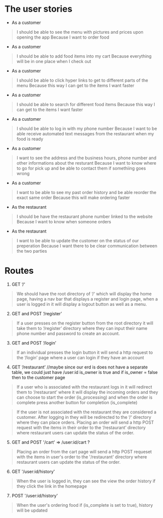 # The user stories

- As a customer 
>  I should be able to see the menu with pictures and prices upon opening the app
>  Because I want to order food

- As a customer 
>  I should be able to add food items into my cart
>  Because everything will be in one place when I check out

- As a customer
>  I should be able to click hyper links to get to different parts of the menu
>  Because this way I can get to the items I want faster

- As a customer
>  I should be able to search for different food items
>  Because this way I can get to the items I want faster

- As a customer
>  I should be able to log in with my phone number
>  Because I want to be able receive automated text messages from the restaurant when my food is ready

- As a customer 
>  I want to see the address and the business hours, phone number and other informations about the resturant
>  Because I want to know where to go for pick up and be able to contact them if somethiing goes wrong

- As a customer 
>  I want to be able to see my past order history and be able reorder the exact same order
>  Because this will make ordering faster

- As the restaurant
>  I should be have the restaurant phone number linked to the website
>  Because I want to know when someone orders

- As the restaurant
>  I want to be able to update the customer on the status of our preperation
>  Because I want there to be clear communication between the two parties


#####
# Routes
1. GET ‘/‘
> We should have the root directory of ‘/‘ which will display the home page, 
> having a nav bar that displays a register and login page, when a user is logged in it will display a logout button as well as a menu. 

2. GET and POST ‘/register’
> If a user presses on the register button from the root directory it will take them to ‘/register’ directory 
> where they can input their name phone number and password to create an account.

3. GET and POST ‘/login’
> If an individual presses the login button it will send a http request to the ‘/login’ page where a user can login if they have an account

4. GET ‘/restaurant’ //maybe since our erd is does not have a separate table, we could just have /user:id is_owner is true and if is_owner = false then to the customer page
> If a user who is associated with the restaurant logs in it will redirect them to ‘/restaurant’ 
> where it will display the incoming orders and they can choose to start the order (is_processing) and 
> when the order is complete press another button for completion (is_complete)

> If the user is not associated with the restaurant they are considered a customer. 
> After logging in they will be redirected to the ‘/‘ directory where they can place orders. 
> Placing an order will send a http POST request with the items in their order to the ‘/restaurant’ directory where restaurant users can update the status of the order.

5. GET and POST '/cart'   => /user:id/cart ?
> Placing an order from the cart page will send a http POST requeset with the items in user's order to the '/restaurant' directory
> where restaurant users can update the status of the order. 

6. GET '/user:id/history'
> When the user is logged in, they can see the view the order history if they click the link in the homepage

7. POST '/user:id/history'
> When the user's ordering food if (is_complete is set to true), history will be updated
